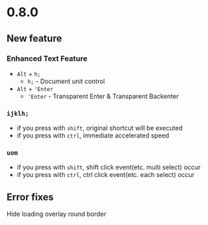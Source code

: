 # 0.8.0


## New feature

### Enhanced Text Feature
- `Alt` + `h;`
  - `h;` - Document unit control
- `Alt` + `'Enter`
  - `'Enter` - Transparent Enter & Transparent Backenter
### `ijklh;`
- if you press with `shift`, original shortcut will be executed
- if you press with `ctrl`, immediate accelerated speed

### `uom` 
- if you press with `shift`, shift click event(etc. multi select) occur
- if you press with `ctrl`, ctrl click event(etc. each select) occur



## Error fixes

Hide loading overlay round border



